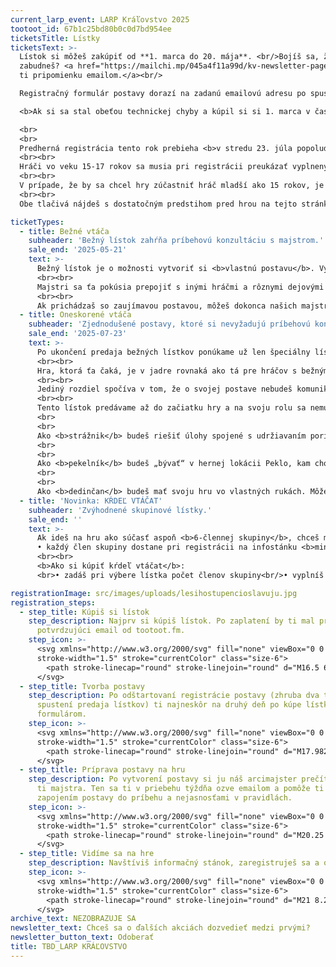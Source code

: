 ```yaml
---
current_larp_event: LARP Kráľovstvo 2025
tootoot_id: 67b1c25bd80b0c0d7bd954ee
ticketsTitle: Lístky
ticketsText: >-
  Lístok si môžeš zakúpiť od **1. marca do 20. mája**. <br/>Bojíš sa, že
  zabudneš? <a href="https://mailchi.mp/045a4f11a99d/kv-newsletter-page">Pošleme
  ti pripomienku emailom.</a><br/>

  Registračný formulár postavy dorazí na zadanú emailovú adresu po spustení registrácie postáv.<br/>

  <b>Ak si sa stal obeťou technickej chyby a kúpil si si 1. marca v čase medzi 00.00 - 01.00 drahší lístok, vrátime ti na hre rozdiel v minciach do hernej krčmy.</b>

  <br>
  <br>
  Predherná registrácia tento rok prebieha <b>v stredu 23. júla popoludní a hra začína 24. júla ráno</b>.
  <br><br>  
  Hráči vo veku 15-17 rokov sa musia pri registrácii preukázať vyplneným a podpísaným súhlasom rodičov s účasťou dieťaťa na hre.
  <br><br>
  V prípade, že by sa chcel hry zúčastniť hráč mladší ako 15 rokov, je potrebné všetko v dostatočnom predstihu osobne komunikovať s členom organizačného tímu. Spravidla býva potrebné, aby hráča mladšieho ako 15 rokov sprevádzala dospelá osoba a mal vyplnený a podpísaný súhlas rodiča.
  <br><br>
  Obe tlačivá nájdeš s dostatočným predstihom pred hrou na tejto stránke a pošleme ti ich aj  včas e-mailom.

ticketTypes:
  - title: Bežné vtáča
    subheader: 'Bežný lístok zahŕňa príbehovú konzultáciu s majstrom.'
    sale_end: '2025-05-21'
    text: >-
      Bežný lístok je o možnosti vytvoriť si <b>vlastnú postavu</b>. Vyplníš formulár tvorby postavy, ktorý si môžeš vyskúšať aj tu na stránke, a tvoj majster – organizátor, s ktorým budeš komunikovať – ťa navedie na možnosti, ako sa zapojíš do deja. 
      <br><br>
      Majstri sa ťa pokúsia prepojiť s inými hráčmi a rôznymi dejovými linkami. Ako postava s bežným lístkom sa môžeš pridať niektorej z veľkých skupín (ako je Cech dobrodruhov, Cech liečiteľov...), ktoré sú tradične od začiatku zapojené do deja. Ak prichádzaš do Vlčích skál bez skupiny, nasmerujú ťa k niečomu, čo by ťa mohlo zaujímať.
      <br><br>
      Ak prichádzaš so zaujímavou postavou, môžeš dokonca našich majstrov inšpirovať k niečomu, čo bude pripravené len pre teba.
  - title: Oneskorené vtáča
    subheader: 'Zjednodušené postavy, ktoré si nevyžadujú príbehovú konzultáciu.'
    sale_end: '2025-07-23'
    text: >-
      Po ukončení predaja bežných lístkov ponúkame už len špeciálny lístok, pri ktorom si vyberáš jednu z týchto troch rolí: <b>strážnik</b>, <b>pekelník</b> alebo <b>dedinčan</b>. 
      <br><br>
      Hra, ktorá ťa čaká, je v jadre rovnaká ako tá pre hráčov s bežným lístkom. Ako strážnik alebo pekelník sa môžeš zapájať do všetkého, čo je na hre pripravené. Niektoré dejové linky dokonca špecificky rátajú so zapojením týchto skupín.
      <br><br>
      Jediný rozdiel spočíva v tom, že o svojej postave nebudeš komunikovať s majstrom. Pred hrou dostaneš informácie o tom, čo sa v okolí deje, ale zapojenie do jednotlivých dejových liniek bude čisto na tebe. 
      <br><br>
      Tento lístok predávame až do začiatku hry a na svoju rolu sa nemusíš nijako pripravovať.
      <br>
      <br>
      Ako <b>strážnik</b> budeš riešiť úlohy spojené s udržiavaním poriadku v dedine. Naši strážnici sú pojatí ako policajti alebo vojaci z parodických filmov. Pri hraní strážnika sa zabavíš na improvizovaní rôznych klišé. Dedinu v minulých ročníkoch napríklad strážila dvojica, ktorá chodila všade spolu, pretože iba jeden vedel čítať a iba jeden vedel písať, alebo trojica Dlhý, Široký a Bystro z Ráky.
      <br>
      <br>
      Ako <b>pekelník</b> budeš „bývať“ v hernej lokácii Peklo, kam chodia mŕtve postavy. Pekelníci majú zoznam achievementov spojených s umieraním, ktoré sa snažia plniť, od jednoduchého „zomri v obkľúčení“ až po „zomri na svadbe“. Hranie pekelníka je o vtipných momentoch, ktoré nastanú, keď sa snažíš ostatných hráčov zmanipulovať tak, aby nastala situácia, v ktorej môžeš umrieť.
      <br>
      <br>
      Ako <b>dedinčan</b> budeš mať svoju hru vo vlastných rukách. Môžeš sa spojiť s inými hráčmi, vyučiť sa nejakému povolaniu, pridať sa k už existujúcim skupinám alebo si založiť vlastnú.
  - title: 'Novinka: KŔDEĽ VTÁČAT'
    subheader: 'Zvýhodnené skupinové lístky.'
    sale_end: ''
    text: >-
      Ak ideš na hru ako súčasť aspoň <b>6-člennej skupiny</b>, chceš minimum vybavovačiek a ušetriť, máme pre teba skupinový lístok.<br><br>
      • každý člen skupiny dostane pri registrácii na infostánku <b>mince do hernej krčmy v hodnote 10 EUR</b><br/> • namiesto toho, aby si s majstrom písal každý člen skupiny, bude <b>predherná komunikácia prebiehať iba cez jedného zástupcu</b><br/> • ak neskôr zavoláte na Kráľovstvo ďalšieho kamaráta, ktorý by sa chcel pridať do vašej skupiny, môže si dokúpiť lístok a takisto dostane mince do hernej krčmy
      <br><br>
      <b>Ako si kúpiť kŕdeľ vtáčat</b>:
      <br>• zadáš pri výbere lístka počet členov skupiny<br/>• vyplníš svoje údaje a emailovú adresu<br/>• zaplatíš všetky lístky</br>• po spustení registrácie postavy zašleme na tvoju adresu formulár pre každého člena tvojej skupiny<br>• ďalší hráč sa môžeš do tvojho kŕdľa pridať tým, že si kúpi štandardný lístok a dá nám vedieť, že patrí k vám<br/>• ak si už zakúpil lístok, ale chceš sa pridať ku kŕdľu vtáčat, daj nám o tom vedieť ty alebo šéf tvojho kŕdľa

registrationImage: src/images/uploads/lesihostupencioslavuju.jpg
registration_steps:
  - step_title: Kúpiš si lístok
    step_description: Najprv si kúpiš lístok. Po zaplatení by ti mal prísť
      potvrdzujúci email od tootoot.fm.
    step_icon: >-
      <svg xmlns="http://www.w3.org/2000/svg" fill="none" viewBox="0 0 24 24"
      stroke-width="1.5" stroke="currentColor" class="size-6">
        <path stroke-linecap="round" stroke-linejoin="round" d="M16.5 6v.75m0 3v.75m0 3v.75m0 3V18m-9-5.25h5.25M7.5 15h3M3.375 5.25c-.621 0-1.125.504-1.125 1.125v3.026a2.999 2.999 0 0 1 0 5.198v3.026c0 .621.504 1.125 1.125 1.125h17.25c.621 0 1.125-.504 1.125-1.125v-3.026a2.999 2.999 0 0 1 0-5.198V6.375c0-.621-.504-1.125-1.125-1.125H3.375Z" />
      </svg>
  - step_title: Tvorba postavy
    step_description: Po odštartovaní registrácie postavy (zhruba dva týždne po
      spustení predaja lístkov) ti najneskôr na druhý deň po kúpe lístka príde email s
      formulárom.
    step_icon: >-
      <svg xmlns="http://www.w3.org/2000/svg" fill="none" viewBox="0 0 24 24"
      stroke-width="1.5" stroke="currentColor" class="size-6">
        <path stroke-linecap="round" stroke-linejoin="round" d="M17.982 18.725A7.488 7.488 0 0 0 12 15.75a7.488 7.488 0 0 0-5.982 2.975m11.963 0a9 9 0 1 0-11.963 0m11.963 0A8.966 8.966 0 0 1 12 21a8.966 8.966 0 0 1-5.982-2.275M15 9.75a3 3 0 1 1-6 0 3 3 0 0 1 6 0Z" />
      </svg>
  - step_title: Príprava postavy na hru
    step_description: Po vytvorení postavy si ju náš arcimajster prečíta a pridelí
      ti majstra. Ten sa ti v priebehu týždňa ozve emailom a pomôže ti so
      zapojením postavy do príbehu a nejasnosťami v pravidlách.
    step_icon: >-
      <svg xmlns="http://www.w3.org/2000/svg" fill="none" viewBox="0 0 24 24"
      stroke-width="1.5" stroke="currentColor" class="size-6">
        <path stroke-linecap="round" stroke-linejoin="round" d="M20.25 8.511c.884.284 1.5 1.128 1.5 2.097v4.286c0 1.136-.847 2.1-1.98 2.193-.34.027-.68.052-1.02.072v3.091l-3-3c-1.354 0-2.694-.055-4.02-.163a2.115 2.115 0 0 1-.825-.242m9.345-8.334a2.126 2.126 0 0 0-.476-.095 48.64 48.64 0 0 0-8.048 0c-1.131.094-1.976 1.057-1.976 2.192v4.286c0 .837.46 1.58 1.155 1.951m9.345-8.334V6.637c0-1.621-1.152-3.026-2.76-3.235A48.455 48.455 0 0 0 11.25 3c-2.115 0-4.198.137-6.24.402-1.608.209-2.76 1.614-2.76 3.235v6.226c0 1.621 1.152 3.026 2.76 3.235.577.075 1.157.14 1.74.194V21l4.155-4.155" />
      </svg>
  - step_title: Vidíme sa na hre
    step_description: Navštíviš informačný stánok, zaregistruješ sa a oblečieš do kostýmu.
    step_icon: >-
      <svg xmlns="http://www.w3.org/2000/svg" fill="none" viewBox="0 0 24 24"
      stroke-width="1.5" stroke="currentColor" class="size-6">
        <path stroke-linecap="round" stroke-linejoin="round" d="M21 8.25c0-2.485-2.099-4.5-4.688-4.5-1.935 0-3.597 1.126-4.312 2.733-.715-1.607-2.377-2.733-4.313-2.733C5.1 3.75 3 5.765 3 8.25c0 7.22 9 12 9 12s9-4.78 9-12Z" />
      </svg>
archive_text: NEZOBRAZUJE SA
newsletter_text: Chceš sa o ďalších akciách dozvedieť medzi prvými?
newsletter_button_text: Odoberať
title: TBD_LARP KRÁĽOVSTVO
---
```

